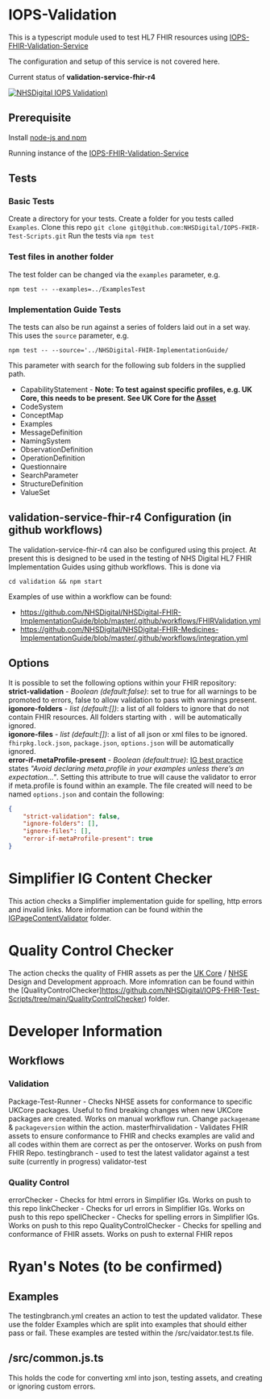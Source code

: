 # IOPS-Validation

This is a typescript module used to test HL7 FHIR resources using [IOPS-FHIR-Validation-Service ](https://github.com/NHSDigital/IOPS-FHIR-Validation-Service)

The configuration and setup of this service is not covered here.

Current status of **validation-service-fhir-r4** 


[![NHSDigital IOPS Validation)](https://github.com/NHSDigital/IOPS-Validation/actions/workflows/testingbranch.yml/badge.svg)](https://github.com/NHSDigital/IOPS-Validation/actions/workflows/testingbranch.yml)

## Prerequisite 

Install [node-js and npm](https://docs.npmjs.com/downloading-and-installing-node-js-and-npm)

Running instance of the [IOPS-FHIR-Validation-Service](https://github.com/NHSDigital/IOPS-FHIR-Validation-Service)

## Tests

### Basic Tests

Create a directory for your tests. 
Create a folder for you tests called `Examples`.
Clone this repo `git clone git@github.com:NHSDigital/IOPS-FHIR-Test-Scripts.git`
Run the tests via `npm test`

### Test files in another folder

The test folder can be changed via the `examples` parameter, e.g. 

`npm test -- --examples=../ExamplesTest`

### Implementation Guide Tests

The tests can also be run against a series of folders laid out in a set way. This uses the `source` parameter, e.g. 

`npm test -- --source='../NHSDigital-FHIR-ImplementationGuide/`

This parameter with search for the following sub folders in the supplied path.

- CapabilityStatement - **Note: To test against specific profiles, e.g. UK Core, this needs to be present. See UK Core for the [Asset](https://github.com/NHSDigital/FHIR-R4-UKCORE-STAGING-MAIN/blob/develop/CapabilityStatement/CapabilityStatement-UKCore.xml)** 
- CodeSystem
- ConceptMap
- Examples
- MessageDefinition
- NamingSystem
- ObservationDefinition
- OperationDefinition
- Questionnaire
- SearchParameter
- StructureDefinition
- ValueSet

## validation-service-fhir-r4 Configuration (in github workflows)

The validation-service-fhir-r4 can also be configured using this project. At present this is designed to be used in the testing of NHS Digital HL7 FHIR Implementation Guides using github workflows. This is done via 

`cd validation && npm start`

Examples of use within a workflow can be found:

- https://github.com/NHSDigital/NHSDigital-FHIR-ImplementationGuide/blob/master/.github/workflows/FHIRValidation.yml
- https://github.com/NHSDigital/NHSDigital-FHIR-Medicines-ImplementationGuide/blob/master/.github/workflows/integration.yml

## Options
It is possible to set the following options within your FHIR repository:  
**strict-validation** - *Boolean (default:false)*: set to true for all warnings to be promoted to errors, false to allow validation to pass with warnings present.  
**igonore-folders** - *list (default:[])*: a list of all folders to ignore that do not contain FHIR resources. All folders starting with `.` will be automatically ignored.  
**igonore-files** - *list (default:[])*: a list of all json or xml files to be ignored. `fhirpkg.lock.json`, `package.json`, `options.json` will be automatically ignored.  
**error-if-metaProfile-present** - *Boolean (default:true)*: [IG best practice](https://build.fhir.org/ig/FHIR/ig-guidance/best-practice.html#examples) states *"Avoid declaring meta.profile in your examples unless there’s an expectation..."*. Setting this attribute to true will cause the validator to error if meta.profile is found within an example.
The file created will need to be named `options.json` and contain the following:
```json
{
    "strict-validation": false,
    "ignore-folders": [],
    "ignore-files": [],
	"error-if-metaProfile-present": true
}
```



# Simplifier IG Content Checker
This action checks a Simplifier implementation guide for spelling, http errors and invalid links. More information can be found within the [IGPageContentValidator](https://github.com/NHSDigital/IOPS-FHIR-Test-Scripts/tree/main/IGPageContentValidator) folder.

# Quality Control Checker
The action checks the quality of FHIR assets as per the [UK Core](https://simplifier.net/guide/hl7fhirukcoredesignanddevelopmentapproach?version=current) / [NHSE](https://simplifier.net/guide/nhs-england-design-and-development-approach?version=current) Design and Development approach. More infomration can be found within the [QualityControlChecker]https://github.com/NHSDigital/IOPS-FHIR-Test-Scripts/tree/main/QualityControlChecker) folder.

# Developer Information
## Workflows

### Validation
Package-Test-Runner - Checks NHSE assets for conformance to specific UKCore packages. Useful to find breaking changes when new UKCore packages are created. Works on manual workflow run. Change `packagename` & `packageversion` within the action.
masterfhirvalidation - Validates FHIR assets to ensure conformance to FHIR and checks examples are valid and all codes within them are correct as per the ontoserver. Works on push from FHIR Repo.
testingbranch - used to test the latest validator against a test suite (currently in progress)
validator-test

### Quality Control
errorChecker - Checks for html errors in Simplifier IGs. Works on push to this repo
linkChecker - Checks for url errors in Simplifier IGs. Works on push to this repo
spellChecker - Checks for spelling errors in Simplifier IGs. Works on push to this repo
QualityControlChecker - Checks for spelling and conformance of FHIR assets. Works on push to external FHIR repos


# Ryan's Notes (to be confirmed)
## Examples
The testingbranch.yml creates an action to test the updated validator. These use the folder Examples which are split into examples that should either pass or fail. These examples are tested within the /src/vaidator.test.ts file.

## /src/common.js.ts
This holds the code for converting xml into json, testing assets, and creating or ignoring custom errors.
